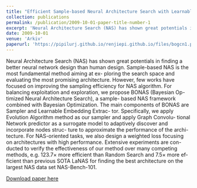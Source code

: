 ```yaml
---
title: "Efficient Sample-based Neural Architecture Search with Learnable Predictor"
collection: publications
permalink: /publication/2009-10-01-paper-title-number-1
excerpt: 'Neural Architecture Search (NAS) has shown great potentials in finding a better neural network design than human design.'
date: 2009-10-01
venue: 'Arkiv'
paperurl: 'https://pipilurj.github.io/renjiepi.github.io/files/bogcn1.pdf'
---
```

Neural Architecture Search (NAS) has shown great potentials in finding a better neural network design than human design. Sample-based NAS is the most fundamental method aiming at ex- ploring the search space and evaluating the most promising architecture. However, few works have focused on improving the sampling efficiency for NAS algorithm. For balancing exploitation and exploration, we propose BONAS (Bayesian Op- timized Neural Architecture Search), a sample- based NAS framework combined with Bayesian Optimization. The main components of BONAS are Sampler and Learnable Embedding Extrac- tor. Specifically, we apply Evolution Algorithm method as our sampler and apply Graph Convolu- tional Network predictor as a surrogate model to adaptively discover and incorporate nodes struc- ture to approximate the performance of the archi- tecture. For NAS-oriented tasks, we also design a weighted loss focusing on architectures with high performance. Extensive experiments are con- ducted to verify the effectiveness of our method over many competing methods, e.g. 123.7× more efficient than Random Search and 7.5× more ef- ficient than previous SOTA LaNAS for finding the best architecture on the largest NAS data set NAS-Bench-101.

[Download paper here](https://pipilurj.github.io/renjiepi.github.io/files/bogcn1.pdf)
